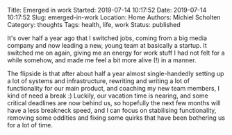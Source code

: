 Title: Emerged in work
Started: 2019-07-14 10:17:52
Date: 2019-07-14 10:17:52
Slug: emerged-in-work
Location: Home
Authors: Michiel Scholten
Category: thoughts
Tags: health, life, work
Status: published

It's over half a year ago that I switched jobs, coming from a big media company and now leading a new, young team at basically a startup. It switched me on again, giving me an energy for work stuff I had not felt for a while somehow, and made me feel a bit more alive (!) in a manner.

The flipside is that after about half a year almost single-handedly setting up a lot of systems and infrastructure, rewriting and writing a lot of functionality for our main product, and coaching my new team members, I kind of need a break :) Luckily, our vacation time is nearing, and some critical deadlines are now behind us, so hopefully the next few months will have a less breakneck speed, and I can focus on stabilising functionality, removing some oddities and fixing some quirks that have been bothering us for a lot of time.
